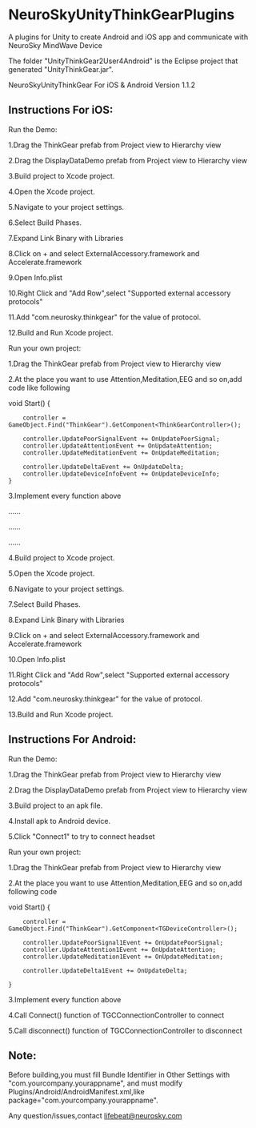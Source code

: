 # NeuroSkyUnityThinkGearPlugins
A plugins for Unity to create Android and iOS app and communicate with NeuroSky MindWave Device

The folder "UnityThinkGear2User4Android" is the Eclipse project that generated "UnityThinkGear.jar".

NeuroSkyUnityThinkGear For iOS & Android Version 1.1.2


Instructions For iOS:
--------------------------------------

Run the Demo:

1.Drag the ThinkGear prefab from Project view to Hierarchy view

2.Drag the DisplayDataDemo prefab from Project view to Hierarchy view

3.Build project to Xcode project.

4.Open the Xcode project.

5.Navigate to your project settings.

6.Select Build Phases.

7.Expand Link Binary with Libraries

8.Click on + and select ExternalAccessory.framework and Accelerate.framework

9.Open Info.plist

10.Right Click and "Add Row",select "Supported external accessory protocols"

11.Add "com.neurosky.thinkgear" for the value of protocol.

12.Build and Run Xcode project.


Run your own project:

1.Drag the ThinkGear prefab from Project view to Hierarchy view	

2.At the place you want to use Attention,Meditation,EEG and so on,add code like following

   void Start()
    {
		
		controller = GameObject.Find("ThinkGear").GetComponent<ThinkGearController>();
		
		controller.UpdatePoorSignalEvent += OnUpdatePoorSignal;
		controller.UpdateAttentionEvent += OnUpdateAttention;
		controller.UpdateMeditationEvent += OnUpdateMeditation;
		
		controller.UpdateDeltaEvent += OnUpdateDelta;
		controller.UpdateDeviceInfoEvent += OnUpdateDeviceInfo;
    }
    

3.Implement every function above

......

......

......

4.Build project to Xcode project.

5.Open the Xcode project.

6.Navigate to your project settings.

7.Select Build Phases.

8.Expand Link Binary with Libraries

9.Click on + and select ExternalAccessory.framework and Accelerate.framework

10.Open Info.plist

11.Right Click and "Add Row",select "Supported external accessory protocols"

12.Add "com.neurosky.thinkgear" for the value of protocol.

13.Build and Run Xcode project.





Instructions For Android:
--------------------------------------


Run the Demo:

1.Drag the ThinkGear prefab from Project view to Hierarchy view

2.Drag the DisplayDataDemo prefab from Project view to Hierarchy view

3.Build project to an apk file.

4.Install apk to Android device.

5.Click "Connect1" to try to connect headset



Run your own project:

1.Drag the ThinkGear prefab from Project view to Hierarchy view	

2.At the place you want to use Attention,Meditation,EEG and so on,add following code

   void Start()
    {
		
		controller = GameObject.Find("ThinkGear").GetComponent<TGDeviceController>();
		
		controller.UpdatePoorSignal1Event += OnUpdatePoorSignal;
		controller.UpdateAttention1Event += OnUpdateAttention;
		controller.UpdateMeditation1Event += OnUpdateMeditation;
		
		controller.UpdateDelta1Event += OnUpdateDelta;
		
    }
    

3.Implement every function above

4.Call Connect() function of TGCConnectionController to connect

5.Call disconnect() function of TGCConnectionController to disconnect


Note:
--------------------------------------
Before building,you must fill Bundle Identifier in Other Settings with "com.yourcompany.yourappname",
and must modify Plugins/Android/AndroidManifest.xml,like package="com.yourcompany.yourappname".

Any question/issues,contact lifebeat@neurosky.com

